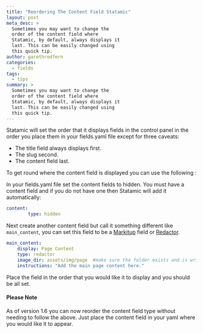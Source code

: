 ```yaml
---
title: "Reordering The Content Field Statamic"
layout: post
meta_desc: >
  Sometimes you may want to change the
  order of the content field where
  Statamic, by default, always displays it
  last. This can be easily changed using
  this quick tip.
author: garethredfern
categories:
  - fields
tags:
  - tips
summary: >
  Sometimes you may want to change the
  order of the content field where
  Statamic, by default, always displays it
  last. This can be easily changed using
  this quick tip.
---
```


Statamic will set the order that it displays fields in the control panel in the order you place them in your fields.yaml file except for three caveats:

- The title field always displays first.
- The slug second.
- The content field last.

To get round where the content field is displayed you can use the following :

In your fields.yaml file set the content fields to hidden. You must have a content field and if you do not have one then Statamic will add it automatically:

~~~yaml
content:
		type: hidden
~~~

Next create another content field but call it something different like `main_content`, you can set this field to be a [Markitup](http://statamic.com/learn/documentation/fieldtypes/markitup) field or [Redactor](http://statamic.com/learn/documentation/fieldtypes/redactor).

~~~yaml
main_content:
	display: Page Content
	type: redactor
	image_dir: assets/img/page  #make sure the folder exists and is writable
	instructions: "Add the main page content here."
~~~

Place the field in the order that you would like it to display and you should be all set.

#### Please Note
As of version 1.6 you can now reorder the content field type without needing to follow the above. Just place the content field in your yaml where you would like it to appear.
